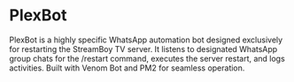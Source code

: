 # PlexBot
PlexBot is a highly specific WhatsApp automation bot designed exclusively for restarting the StreamBoy TV server. It listens to designated WhatsApp group chats for the /restart command, executes the server restart, and logs activities. Built with Venom Bot and PM2 for seamless operation.
